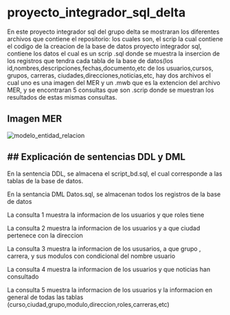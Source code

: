 # proyecto_integrador_sql_delta

En este proyecto integrador sql del grupo delta se mostraran los diferentes archivos que contiene el repositorio: los cuales son, el scrip la cual 
contiene el codigo de la creacion de la base de datos proyecto integrador sql, contiene los datos el cual es un scrip .sql donde se muestra la insercion de los registros
que tendra cada tabla de la base de datos(los id,nombres,descripciones,fechas,documento,etc de los usuarios,cursos, grupos, carreras, ciudades,direcciones,noticias,etc,
hay dos archivos el cual uno es una imagen del MER y un .mwb que es la extencion del archivo MER, y se encontraran 5 consultas que son .scrip donde se muestran
los resultados de estas mismas consultas.  

## Imagen MER

![modelo_entidad_relacion](https://user-images.githubusercontent.com/105289424/179334978-60b95c96-224d-406a-8140-58ad1ff772bb.jpg)

## ## Explicación de sentencias DDL y DML
En la sentencia DDL, se almacena el script_bd.sql, el cual corresponde a las tablas de la base de datos.

En la sentancia DML Datos.sql, se almacenan todos los registros de la base de datos

La consulta 1 muestra la informacion de los usuarios y que roles tiene

La consulta 2 muestra la informacion de los usuarios y a que ciudad pertenece con la direccion 

La consulta 3 muestra la informacion de los ususarios, a que grupo , carrera, y sus modulos con condicional del nombre usuario

La consulta 4 muestra la informacion de los usuarios y que noticias han consultado

La consulta 5 muestra la informacion de los usuarios y la informacion en general de todas las tablas (curso,ciudad,grupo,modulo,direccion,roles,carreras,etc)
